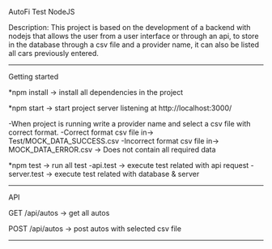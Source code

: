 AutoFi Test NodeJS

Description: This project is based on the development of a backend with nodejs that allows the user from a user interface or through an api, to store in the database through a csv file and a provider name, it can also be listed all cars previously entered.

---

Getting started

\*npm install -> install all dependencies in the project

\*npm start -> start project server listening at http://localhost:3000/

-When project is running write a provider name and select a csv file with correct format.
-Correct format csv file in-> Test/MOCK_DATA_SUCCESS.csv
-Incorrect format csv file in-> MOCK_DATA_ERROR.csv -> Does not contain all required data

\*npm test -> run all test
-api.test -> execute test related with api request
-server.test -> execute test related with database & server

---

API

GET
/api/autos -> get all autos

POST
/api/autos -> post autos with selected csv file

---
